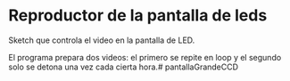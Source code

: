 # Reproductor de la pantalla de leds

Sketch que controla el video en la pantalla de LED.

El programa prepara dos videos: el primero se repite en loop y el segundo solo se detona una vez cada cierta hora.# pantallaGrandeCCD
